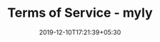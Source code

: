 ---
title: "Terms of Service - myly"
keywords: "myly terms of use, privacy, data security"
descirption: "myly Terms of Service"
date: 2019-12-10T17:21:39+05:30
draft: true
---